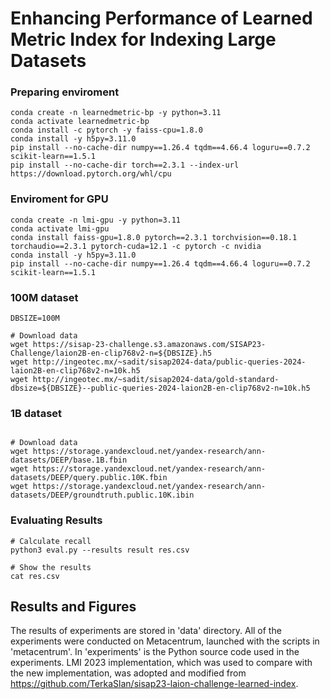 # Enhancing Performance of Learned Metric Index for Indexing Large Datasets

### Preparing enviroment

```shell
conda create -n learnedmetric-bp -y python=3.11
conda activate learnedmetric-bp
conda install -c pytorch -y faiss-cpu=1.8.0
conda install -y h5py=3.11.0
pip install --no-cache-dir numpy==1.26.4 tqdm==4.66.4 loguru==0.7.2 scikit-learn==1.5.1
pip install --no-cache-dir torch==2.3.1 --index-url https://download.pytorch.org/whl/cpu
```
### Enviroment for GPU

```shell
conda create -n lmi-gpu -y python=3.11
conda activate lmi-gpu
conda install faiss-gpu=1.8.0 pytorch==2.3.1 torchvision==0.18.1 torchaudio==2.3.1 pytorch-cuda=12.1 -c pytorch -c nvidia
conda install -y h5py=3.11.0
pip install --no-cache-dir numpy==1.26.4 tqdm==4.66.4 loguru==0.7.2 scikit-learn==1.5.1
```

### 100M dataset

```shell
DBSIZE=100M

# Download data
wget https://sisap-23-challenge.s3.amazonaws.com/SISAP23-Challenge/laion2B-en-clip768v2-n=${DBSIZE}.h5
wget http://ingeotec.mx/~sadit/sisap2024-data/public-queries-2024-laion2B-en-clip768v2-n=10k.h5
wget http://ingeotec.mx/~sadit/sisap2024-data/gold-standard-dbsize=${DBSIZE}--public-queries-2024-laion2B-en-clip768v2-n=10k.h5
```

### 1B dataset

```shell

# Download data
wget https://storage.yandexcloud.net/yandex-research/ann-datasets/DEEP/base.1B.fbin
wget https://storage.yandexcloud.net/yandex-research/ann-datasets/DEEP/query.public.10K.fbin
wget https://storage.yandexcloud.net/yandex-research/ann-datasets/DEEP/groundtruth.public.10K.ibin
```


### Evaluating Results

```shell
# Calculate recall
python3 eval.py --results result res.csv

# Show the results
cat res.csv
```

## Results and Figures

The results of experiments are stored in 'data' directory. All of the experiments were conducted on Metacentrum, launched with the scripts in 'metacentrum'. In 'experiments' is the Python source code used in the experiments. LMI 2023 implementation, which was used to compare with the new implementation, was adopted and modified from https://github.com/TerkaSlan/sisap23-laion-challenge-learned-index. 
